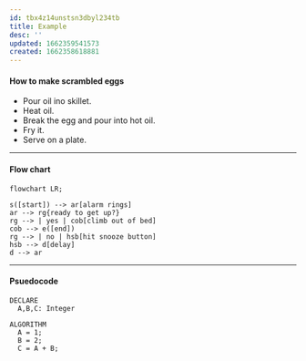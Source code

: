 ```yaml
---
id: tbx4z14unstsn3dbyl234tb
title: Example
desc: ''
updated: 1662359541573
created: 1662358618881
---
```


#### How to make scrambled eggs

- Pour oil ino skillet.
- Heat oil.
- Break the egg and pour into hot oil.
- Fry it.
- Serve on a plate.

---

#### Flow chart

```mermaid
flowchart LR;

s([start]) --> ar[alarm rings]
ar --> rg{ready to get up?}
rg --> | yes | cob[climb out of bed]
cob --> e([end])
rg --> | no | hsb[hit snooze button]
hsb --> d[delay]
d --> ar
```

---

#### Psuedocode

```pseudocode
DECLARE
  A,B,C: Integer

ALGORITHM
  A = 1;
  B = 2;
  C = A + B;
```
